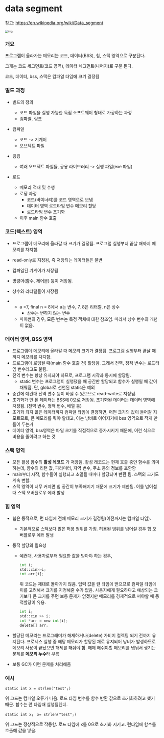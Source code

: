 # data segment

참고: https://en.wikipedia.org/wiki/Data_segment

<img src="https://upload.wikimedia.org/wikipedia/commons/thumb/5/50/Program_memory_layout.pdf/page1-299px-Program_memory_layout.pdf.jpg" alt="img"  style="zoom:60%;" />

### 개요

프로그램이 올라가는 메모리는 코드, 데이터(BSS), 힙, 스택 영역으로 구분된다.

크게는 코드 세그먼트(코드 영역), 데이터 세그먼트(나머지)로 구분 된다.

코드, 데이터, bss, 스택은 컴파일 타임에 크기 결정됨



### 빌드 과정

* 빌드의 정의
  * 코드 파일을 실행 가능한 독립 소프트웨어 형태로 가공하는 과정
  * 컴파일, 링크

* 컴파일

  * 코드 -> 기계어
  * 오브젝트 파일

* 링킹

  * 여러 오브젝트 파일들, 공용 라이브러리 -> 실행 파일(exe 파일)

  

* 로드

  * 메모리 적재 및 수행
  * 로딩 과정
    * 코드(바이너리)를 코드 영역으로 보냄
    * 데이터 영역 로드타임 변수 메모리 할당
    * 로드타임 변수 초기화
  * 이후 main 함수 호출



### 코드(텍스트) 영역

* 프로그램이 메모리에 올라갈 때 크기가 결정됨. 프로그램 실행부터 끝날 때까지 메모리를 차지함.
* read-only로 지정됨, 즉 저장되는 데이터들은 불변
* 컴파일된 기계어가 저장됨
* 명령어(함수, 제어문) 등이 저장됨.
* 상수와 리터럴들이 저장됨

* * a =7, final n = 8에서 a는 변수, 7, 8은 리터럴, n은 상수
    * 상수는 변하지 않는 변수
  * 파이썬의 경우, 모든 변수는 특정 객체에 대한 참조임. 따라서 상수 변수의 개념이 없음.
  
  

### 데이터 영역, BSS 영역

* 프로그램이 메모리에 올라갈 때 메모리 크기가 결정됨. 프로그램 실행부터 끝날 때까지 메모리를 차지함.
* 프로그램이 로딩될 때(main 함수 호출 전) 할당됨. 그래서 전역, 정적 변수는 로드타임 변수라고도 불림.
* 전역 변수는 항상 유지되야 하므로, 프로그램 시작과 동시에 할당됨.
  * static 변수는 프로그램이 실행됐을 때 공간만 할당되고 함수가 실행될 때 값이 채워짐. 단, global로 선언된 static은 예외
* 중간에 예컨대 전역 변수 등이 바뀔 수 있으므로 read-write로 지정됨.
* 초기화가 안 된 데이터는 BSS에 0으로 저장됨. 초기화된 데이터는 데이터 영역에 저장됨. (전역 변수, 정적 변수, 배열 등)
* 초기화 되지 않은 데이터까지 컴파일 타임에 결정하면, 어떤 크기의 값이 들어갈 지 모르므로, 큰 메모리를 줘야 할테고, 이는 낭비로 이어지기에 bss 영역으로 작게 만들어 두는거
* 데이터 영역, bss영역은 파일 크기를 직접적으로 증가시키기 때문에, 이런 식으로 비용을 줄이려고 하는 것



### 스택 영역

* 모든 활성 함수의 **활성 레코드** 가 저장됨. 활성 레코드는 현재 호출 중인 함수를 의미하는데, 함수의 리턴 값, 파라미터, 지역 변수, 주소 등의 정보를 포함함 
* main부터 시작, 함수들이 실행되고 소멸될 때마다 할당되며 반환 됨. 스택의 크기도 계속 변함.
* 스택 영역이 너무 커지면 힙 공간이 부족해지기 때문에 크기가 제한됨. 이를 넘어설 때 스택 오버플로우 에러 발생



### 힙 영역

* 힙은 동적으로, 런 타임에 전체 메모리 크기가 결정됨(이전까지는 컴파일 타임).

  * 기본적으로 스택보다 많은 허용 범위를 가짐. 허용된 범위를 넘어설 경우 힙 오버플로우 에러 발생

* 동적 할당의 필요성

  * 예컨대, 사용자로부터 필요한 값을 받아야 하는 경우,

    ```python
    int i;
    std::cin>>i;
    int arr[i];
    ```

    위 코드는 제대로 돌아가지 않음. 입력 값을 런 타임에 받으므로 컴파일 타임에 이를 고려해서 크기를 지정해줄 수가 없음. 사용자에게 필요하다고 예상되는 크기보다 큰 크기를 주면 보통 문제가 없겠지만 메모리를 경제적으로 써야할 때 동적할당이 유용.

    ```python
    int i; 
    std::cin >> i; 
    int *arr = new int[i]; 
    delete[] arr;
    ```

    

* 할당된 메모리는 프로그래머가 해제하거나(delete) 가비지 컬렉팅 되기 전까지 유지된다. 프로세스 실행 중 해당 메모리가 할당된 채로 유지되어 낭비가 발생하므로 메모리 사용이 끝났으면 해제를 해줘야 함. 해제 해줘야할 메모리를 냅둬서 생기는 문제를 **메모리 누수**라 부름

* 보통 GC가 이런 문제를 처리해줌





### 예시

`static int x = strlen("test";)`

위 코드는 컴파일 오류가 나옴. 로드 타임 변수를 함수 반환 값으로 초기화하려고 했기 때문. 함수는 런 타임때 실행될텐데.



`static int x;` ` x= strlen("test";)` 

위 코드는 정상적으로 작동함. 로드 타임에 x를 0으로 초기화 시키고. 런타임에 함수를 호출해 값을 넣음.






